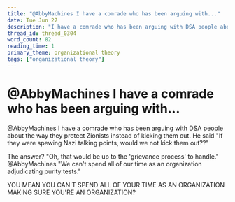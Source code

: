```yaml
---
title: "@AbbyMachines I have a comrade who has been arguing with..."
date: Tue Jun 27
description: "I have a comrade who has been arguing with DSA people about the way they protect Zionists instead of kicking them out."
thread_id: thread_0304
word_count: 82
reading_time: 1
primary_theme: organizational theory
tags: ["organizational theory"]
---
```


# @AbbyMachines I have a comrade who has been arguing with...

@AbbyMachines I have a comrade who has been arguing with DSA people about the way they protect Zionists instead of kicking them out. He said "If they were spewing Nazi talking points, would we not kick them out??"

The answer? "Oh, that would be up to the 'grievance process' to handle." @AbbyMachines "We can't spend all of our time as an organization adjudicating purity tests."

YOU MEAN YOU CAN'T SPEND ALL OF YOUR TIME AS AN ORGANIZATION MAKING SURE YOU'RE AN ORGANIZATION?